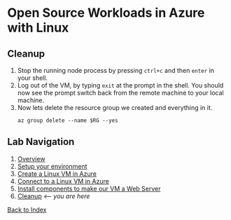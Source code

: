 # Open Source Workloads in Azure with Linux
## Cleanup

1. Stop the running node process by pressing `ctrl+c` and then `enter` in your shell. 
1. Log out of the VM, by typing `exit` at the prompt in the shell. You should now see the prompt switch back from the remote machine to your local machine. 
1. Now lets delete the resource group we created and everything in it.
    ```
    az group delete --name $RG --yes
    ```

## Lab Navigation
1. [Overview](./)
1. [Setup your environment](./step01.html)
1. [Create a Linux VM in Azure](./step02.html)
1. [Connect to a Linux VM in Azure](./step03.html)
1. [Install components to make our VM a Web Server](./step04.html)
1. [Cleanup](./step05.html) *<-- you are here*

[Back to Index](../../index.html)        